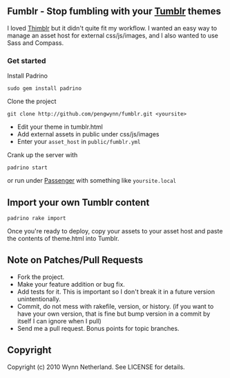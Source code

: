 ## Fumblr - Stop fumbling with your [Tumblr](http://tumblr.com) themes

I loved [Thimblr](http://github.com/jphastings/thimblr) but it didn't quite fit my workflow. I wanted an easy way to manage an asset host for external css/js/images, and I also wanted to use Sass and Compass.

### Get started

Install Padrino

    sudo gem install padrino
    
Clone the project

    git clone http://github.com/pengwynn/fumblr.git <yoursite>
    
* Edit your theme in tumblr.html
* Add external assets in public under css/js/images
* Enter your `asset_host` in `public/fumblr.yml`

Crank up the server with

    padrino start
    
or run under [Passenger](http://modrails.com) with something like `yoursite.local`

## Import your own Tumblr content

    padrino rake import

Once you're ready to deploy, copy your assets to your asset host and  paste the contents of theme.html into Tumblr.


## Note on Patches/Pull Requests
 
* Fork the project.
* Make your feature addition or bug fix.
* Add tests for it. This is important so I don't break it in a
  future version unintentionally.
* Commit, do not mess with rakefile, version, or history.
  (if you want to have your own version, that is fine but
   bump version in a commit by itself I can ignore when I pull)
* Send me a pull request. Bonus points for topic branches.

## Copyright

Copyright (c) 2010 Wynn Netherland. See LICENSE for details.